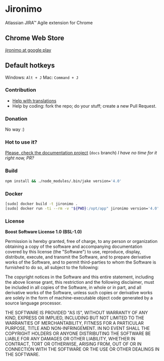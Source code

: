 Jironimo
===============
Atlassian JIRA&trade; Agile extension for Chrome

## Chrome Web Store
[jironimo at google play](https://chrome.google.com/webstore/detail/jironimo/bplmocfiilcboedgegkcndbngiicdihl)

## Default hotkeys
Windows: `Alt + J`
Mac: `Command + J`

### Contribution
* [Help with translations](https://www.transifex.com/projects/p/chrome-jironimo/)
* Help by coding: fork the repo; do your stuff; create a new Pull Request.

### Donation
No way :)

### Hot to use it?
[Please, check the documentation project](http://chrome-jironimo.readthedocs.org/) (`docs` branch)
*I have no time for it right now, PR?*

### Build
```bash
npm install && ./node_modules/.bin/jake version='4.0'
```

### Docker
```bash
[sudo] docker build -t jironimo .
[sudo] docker run -ti --rm -v "${PWD}:/opt/app" jironimo version='4.0'
```

### License
**Boost Software License 1.0 (BSL-1.0)**

Permission is hereby granted, free of charge, to any person or organization obtaining a copy of the software and accompanying documentation covered by this license (the "Software") to use, reproduce, display, distribute, execute, and transmit the Software, and to prepare derivative works of the Software, and to permit third-parties to whom the Software is furnished to do so, all subject to the following:

The copyright notices in the Software and this entire statement, including the above license grant, this restriction and the following disclaimer, must be included in all copies of the Software, in whole or in part, and all derivative works of the Software, unless such copies or derivative works are solely in the form of machine-executable object code generated by a source language processor.

THE SOFTWARE IS PROVIDED "AS IS", WITHOUT WARRANTY OF ANY KIND, EXPRESS OR IMPLIED, INCLUDING BUT NOT LIMITED TO THE WARRANTIES OF MERCHANTABILITY, FITNESS FOR A PARTICULAR PURPOSE, TITLE AND NON-INFRINGEMENT. IN NO EVENT SHALL THE COPYRIGHT HOLDERS OR ANYONE DISTRIBUTING THE SOFTWARE BE LIABLE FOR ANY DAMAGES OR OTHER LIABILITY, WHETHER IN CONTRACT, TORT OR OTHERWISE, ARISING FROM, OUT OF OR IN CONNECTION WITH THE SOFTWARE OR THE USE OR OTHER DEALINGS IN THE SOFTWARE.
